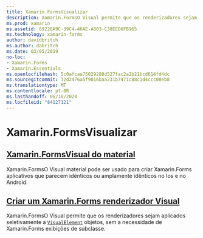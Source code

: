 ```yaml
---
title: Xamarin.FormsVisualizar
description: Xamarin.FormsO Visual permite que os renderizadores sejam aplicados seletivamente a objetos Visualelement, sem a necessidade de Xamarin.Forms exibições de subclasse.
ms.prod: xamarin
ms.assetid: 69228A9C-39C4-46AE-A803-C38EED6FB965
ms.technology: xamarin-forms
author: davidbritch
ms.author: dabritch
ms.date: 03/05/2019
no-loc:
- Xamarin.Forms
- Xamarin.Essentials
ms.openlocfilehash: 5c0afcaa75029288d527fac2a2b21bcd614fd4dc
ms.sourcegitcommit: 32d2476a5f9016baa231b7471c88c1d4ccc08eb8
ms.translationtype: MT
ms.contentlocale: pt-BR
ms.lasthandoff: 06/18/2020
ms.locfileid: "84127121"
---
```

# <a name="xamarinforms-visual"></a>Xamarin.FormsVisualizar

## <a name="xamarinforms-material-visualmaterial-visualmd"></a>[Xamarin.FormsVisual do material](material-visual.md)

Xamarin.FormsO Visual material pode ser usado para criar Xamarin.Forms aplicativos que parecem idênticos ou amplamente idênticos no Ios e no Android.

## <a name="create-a-xamarinforms-visual-renderercreatemd"></a>[Criar um Xamarin.Forms renderizador Visual](create.md)

Xamarin.FormsO Visual permite que os renderizadores sejam aplicados seletivamente a [`VisualElement`](xref:Xamarin.Forms.VisualElement) objetos, sem a necessidade de Xamarin.Forms exibições de subclasse.
